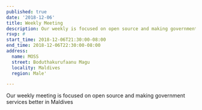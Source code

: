 ```yaml
---
published: true
date: '2018-12-06'
title: Weekly Meeting
description: Our weekly is focused on open source and making government services better in Maldives
rsvp: #
start_time: 2018-12-06T21:30:00-08:00
end_time: 2018-12-06T22:30:00-08:00
address:
  name: MOSS
  street: Boduthakurufaanu Magu
  locality: Maldives
  region: Male'

---
```

<!-- imported via scripts/generate-events-from-meetup -->
Our weekly meeting is focused on open source and making government services better in Maldives
